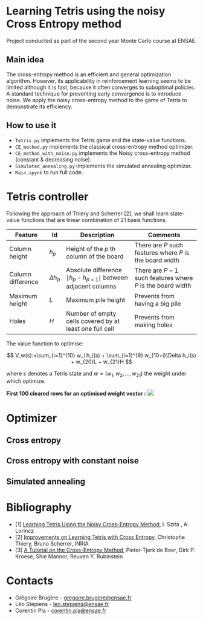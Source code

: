 # Learning Tetris using the noisy Cross Entropy method
Project conducted as part of the second year Monte Carlo course at ENSAE.
## Main idea 
The cross-entropy method is an efficient and general optimization algorithm. However, its applicability in reinforcement learning seems to be limited although it is fast, because it often converges to suboptimal policies. A standard technique for preventing early convergence is to introduce noise. We apply the noisy cross-entropy method to the game of Tetris to demonstrate its efficiency.
## How to use it
* `Tetris.py` implements the Tetris game and the state-value functions.
* `CE_method.py` implements the classical cross-entropy method optimizer.
* `CE_method_with_noise.py` implements the Noisy cross-entropy method (constant & decreasing noise).
* `Simulated_annealing.py` implements the simulated annealing optimizer. 
* `Main.ipynb` to run full code.
# Tetris controller
Following the approach of Thiery and Scherrer [2], we shall learn state-value functions that are linear combination of 21 basis functions.

| Feature  | Id | Description  | Comments |
| ------------- | ------------- | ------------- | ------------- |
| Column height   | $h_p$ | Height of the $p$ th column of the board  | There are $P$ such features where $P$ is the board width  |
| Column difference  | $\Delta h_p$  | Absolute difference $\mid h_p − h_{p+1} \mid$ between adjacent columns  | There are $P − 1$ such features where $P$ is the board width  |
| Maximum height  | $L$  | Maximum pile height  | Prevents from having a big pile  |
| Holes  | $H$  | Number of empty cells covered by at least one full cell  | Prevents from making holes  |

The value function to optimise: 

$$
V_w(s):=\sum_{i=1}^{10} w_i h_i(s) + \sum_{i=1}^{9} w_{10+i}\Delta h_i(s) + w_{20}L + w_{21}H
$$

where $s$ denotes a Tetris state and $w=(w_1,w_2,...,w_{21})$ the weight under which optimize.


**First 100 cleared rows for an optimised weight vector :**
![](https://github.com/corentinpla/Learning-Tetris-Using-the-Noisy-Cross-Entropy-Method/blob/main/first_200.gif)



# Optimizer
## Cross entropy 
## Cross entropy with constant noise 
## Simulated annealing
# Bibliography 
* [1] [Learning Tetris Using the Noisy Cross-Entropy Method](https://www.researchgate.net/publication/6743957_Learning_Tetris_Using_the_Noisy_Cross-Entropy_Method), I. Szita , A. Lorincz 
* [2] [Improvements on Learning Tetris with Cross Entropy](https://inria.hal.science/inria-00418930/document), Christophe Thiery, Bruno Scherrer, INRIA
* [3] [A Tutorial on the Cross-Entropy Method](https://link.springer.com/article/10.1007/s10479-005-5724-z), Pieter-Tjerk de Boer, Dirk P. Kroese, Shie Mannor, Reuven Y. Rubinstein
# Contacts

* Grégoire Brugère - gregoire.brugere@ensae.fr  
* Léo Stepiens - leo.stepiens@ensae.fr
* Corentin Pla - corentin.pla@ensae.fr  



